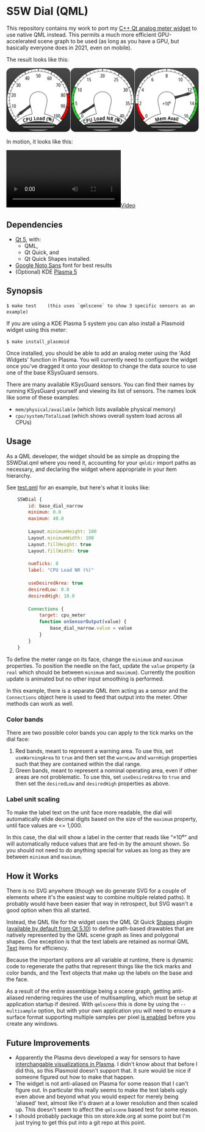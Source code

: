 # S5W Dial (QML)

This repository contains my work to port my [C++ Qt analog meter
widget](https://bitbucket.org/mpyne/dial-demo/) to use native QML instead. This
permits a much more efficient GPU-accelerated scene graph to be used (as long
as you have a GPU, but basically everyone does in 2021, even on mobile).

The result looks like this:

![Screenshot](screenshot.png)

In motion, it looks like this:

[![Video](dial-video.webm)](dial-video.webm)

## Dependencies

* [Qt 5](https://doc.qt.io/qt-5/index.html), with:
  * QML,
  * Qt Quick, and
  * Qt Quick Shapes installed.
* [Google Noto Sans](https://fonts.google.com/specimen/Noto+Sans) font for best results
* (Optional) KDE [Plasma 5](https://kde.org/plasma-desktop/)

## Synopsis

    $ make test    (this uses `qmlscene` to show 3 specific sensors as an example)

If you are using a KDE Plasma 5 system you can also install a Plasmoid widget
using this meter:

    $ make install_plasmoid

Once installed, you should be able to add an analog meter using the 'Add
Widgets' function in Plasma.  You will currently need to configure the widget
once you've dragged it onto your desktop to change the data source to use one
of the base KSysGuard sensors.

There are many available KSysGuard sensors. You can find their names by
running KSysGuard yourself and viewing its list of sensors. The names look like
some of these examples:

* `mem/physical/available`  (which lists available physical memory)
* `cpu/system/TotalLoad`    (which shows overall system load across all CPUs)

## Usage

As a QML developer, the widget should be as simple as dropping the S5WDial.qml
where you need it, accounting for your `qmldir` import paths as necessary, and
declaring the widget where appropriate in your item hierarchy.

See [test.qml](test.qml) for an example, but here's what it looks like:

```qml
    S5WDial {
        id: base_dial_narrow
        minimum: 0.0
        maximum: 40.0

        Layout.minimumHeight: 100
        Layout.minimumWidth: 100
        Layout.fillHeight: true
        Layout.fillWidth: true

        numTicks: 8
        label: "CPU Load NR (%)"

        useDesiredArea: true
        desiredLow: 0.0
        desiredHigh: 10.0

        Connections {
            target: cpu_meter
            function onSensorOutput(value) {
                base_dial_narrow.value = value
            }
        }
    }
```

To define the meter range on its face, change the `minimum` and `maximum`
properties. To position the needle on the fact, update the `value` property (a
`real` which should be between `minimum` and `maximum`). Currently the position
update is animated but no other input smoothing is performed.

In this example, there is a separate QML item acting as a sensor and the
`Connections` object here is used to feed that output into the meter. Other
methods can work as well.

### Color bands

There are two possible color bands you can apply to the tick marks on the dial face:

1. Red bands, meant to represent a warning area.  To use this, set
   `useWarningArea` to `true` and then set the `warnLow` and `warnHigh`
   properties such that they are contained within the dial range.
2. Green bands, meant to represent a nominal operating area, even if other
   areas are not problematic.  To use this, set `useDesiredArea` to `true` and
   then set the `desiredLow` and `desiredHigh` properties as above.

### Label unit scaling

To make the label text on the unit face more readable, the dial will
automatically elide decimal digits based on the size of the `maximum` property,
until face values are <= 1,000.

In this case, the dial will show a label in the center that reads like “×10⁶”
and will automatically reduce values that are fed-in by the amount shown. So
you should not need to do anything special for values as long as they are
between `minimum` and `maximum`.

## How it Works

There is no SVG anywhere (though we do generate SVG for a couple of elements
where it's the easiest way to combine multiple related paths). It probably
would have been easier that way in retrospect, but SVG wasn't a good option
when this all started.

Instead, the QML file for the widget uses the QML Qt Quick
[Shapes](https://doc.qt.io/qt-5/qtquick-shapes-qmlmodule.html) plugin
([available by default from Qt
5.10](https://www.qt.io/blog/2017/07/07/let-there-be-shapes)) to define
path-based drawables that are natively represented by the QML scene graph as
lines and polygonal shapes. One exception is that the text labels are retained
as normal QML [Text](https://doc.qt.io/qt-5/qml-qtquick-text.html) items for
efficiency.

Because the important options are all variable at runtime, there is dynamic
code to regenerate the paths that represent things like the tick marks and
color bands, and the Text objects that make up the labels on the base and the
face.

As a result of the entire assemblage being a scene graph, getting anti-aliased
rendering requires the use of multisampling, which must be setup at application
startup if desired.  With `qmlscene` this is done by using the `--multisample`
option, but with your own application you will need to ensure a surface format
supporting multiple samples per pixel [is
enabled](https://doc.qt.io/qt-5/qsurfaceformat.html#setDefaultFormat) before
you create any windows.

## Future Improvements

* Apparently the Plasma devs developed a way for sensors to have
  [interchangable visualizations in
  Plasma](https://store.kde.org/browse/cat/597/order/latest/).  I didn't know
  about that before I did this, so this Plasmoid doesn't support that.  It sure
  would be nice if someone figured out how to make that happen.
* The widget is not anti-aliased on Plasma for some reason that I can't figure
  out. In particular this really seems to make the text labels ugly even above
  and beyond what you would expect for merely being 'aliased' text, almost like
  it's drawn at a lower resolution and then scaled up. This doesn't seem to
  affect the `qmlscene` based test for some reason.
* I should probably package this on store.kde.org at some point but I'm just
  trying to get this put into a git repo at this point.
